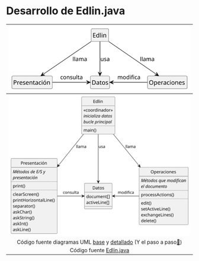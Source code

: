 # Desarrollo de Edlin.java

<div align=center>

|![](/images/documents/vPRG1/MdD-Base.svg)
|:-:
|![](/images/documents/vPRG1/MdD-Detallado.svg)
|Código fuente diagramas UML [base](MdD-Base.puml) y [detallado](MdD-Detallado.puml) (Y el paso  a paso[👣](/documents/🚬/vPRG1.md))
|Código fuente [Edlin.java](/src/vPRG1/Edlin.java)

</div>
